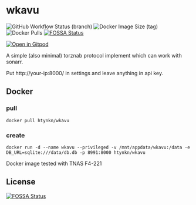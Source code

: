 # wkavu

![GitHub Workflow Status (branch)](https://img.shields.io/github/workflow/status/htynkn/wkavu/Rust/master)
![Docker Image Size (tag)](https://img.shields.io/docker/image-size/htynkn/wkavu/latest)
![Docker Pulls](https://img.shields.io/docker/pulls/htynkn/wkavu)
[![FOSSA Status](https://app.fossa.com/api/projects/git%2Bgithub.com%2Fhtynkn%2Fwkavu.svg?type=shield)](https://app.fossa.com/projects/git%2Bgithub.com%2Fhtynkn%2Fwkavu?ref=badge_shield)

[![Open in Gitpod](https://gitpod.io/button/open-in-gitpod.svg)](https://gitpod.io/#https://github.com/htynkn/wkavu)

A simple (also minimal) torznab protocol implement which can work with sonarr.

Put http://your-ip:8000/ in settings and leave anything in api key.

## Docker

### pull

```
docker pull htynkn/wkavu
```

### create

```
docker run -d --name wkavu --privileged -v /mnt/appdata/wkavu:/data -e DB_URL=sqlite:///data/db.db -p 8991:8000 htynkn/wkavu
```

Docker image tested with TNAS F4-221

## License
[![FOSSA Status](https://app.fossa.com/api/projects/git%2Bgithub.com%2Fhtynkn%2Fwkavu.svg?type=large)](https://app.fossa.com/projects/git%2Bgithub.com%2Fhtynkn%2Fwkavu?ref=badge_large)
